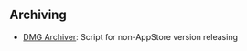 ## Archiving ##
* [DMG Archiver](https://github.com/coteditor/DMGArchiver): Script for non-AppStore version releasing